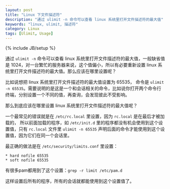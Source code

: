 ```yaml
---
layout: post
title: "Linux 下文件描述符"
description: "通过 ulimit -n 命令可以查看 linux 系统里打开文件描述符的最大值"
keywords: "linux, ulimit, 描述符"
category: Linux
tags: [Ulimit, Usage]
---
```

{% include JB/setup %}

通过 `ulimit -n` 命令可以查看 linux 系统里打开文件描述符的最大值，一般缺省值是 1024，对一台繁忙的服务器来说，这个值偏小，所以有必要重新设置 linux 系统里打开文件描述符的最大值。那么应该在哪里设置呢？

比如说想把 linux 系统里打开文件描述符的最大值设置为 65535， 命令是 `ulimit -n 65535`。需要说明的是这是一个和会话相关的命令，比如说你打开两个命令行终端，分别设置一个不同的值，再查询，会发现彼此不受影响。

<!-- more -->
那么到底应该在哪里设置 linux 系统里打开文件描述符的最大值呢？

一个最常见的错误就是在 `/etc/rc.local` 里设置，因为 `rc.local` 是在最后才被加载的， 所以前面加载的程序，如 `/etc/init.d` 里的程序都没有机会使用到这个设置值，只有 `rc.local` 文件里 `ulimit -n 65535` 声明后面的命令才能使用到这个设置值，因为它们在同一个会话里。

最正确的做法是在 `/etc/security/limits.conf` 里设置：

    * hard nofile 65535
    * soft nofile 65535

有很多pam都用到了这个设置：`grep -r limit /etc/pam.d`

这样设置后所有的程序，所有的会话就都能使用到这个设置值了。
